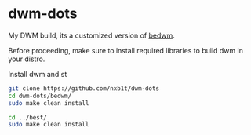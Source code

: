 # dwm-dots

My DWM build, its a customized version of [bedwm](https://github.com/chadcat7/bedwm).

Before proceeding, make sure to install required libraries to build dwm in your distro.

Install dwm and st

```sh
git clone https://github.com/nxb1t/dwm-dots
cd dwm-dots/bedwm/
sudo make clean install

cd ../best/
sudo make clean install
```

